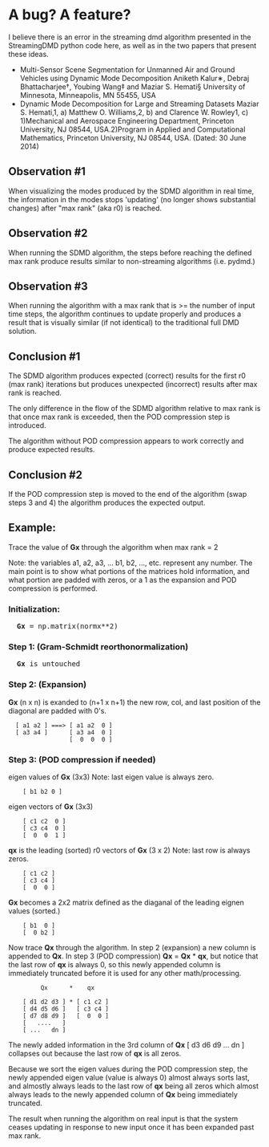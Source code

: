 # A bug? A feature?

I believe there is an error in the streaming dmd algorithm presented
in the StreamingDMD python code here, as well as in the two papers
that present these ideas.

* Multi-Sensor Scene Segmentation for Unmanned Air and Ground Vehicles
  using Dynamic Mode Decomposition Aniketh Kalur∗, Debraj
  Bhattacharjee†, Youbing Wang‡ and Maziar S. Hemati§ University of
  Minnesota, Minneapolis, MN 55455, USA
* Dynamic Mode Decomposition for Large and Streaming Datasets Maziar
  S. Hemati,1, a) Matthew O. Williams,2, b) and Clarence W. Rowley1,
  c) 1)Mechanical and Aerospace Engineering Department, Princeton
  University, NJ 08544, USA.2)Program in Applied and Computational
  Mathematics, Princeton University, NJ 08544, USA.  (Dated: 30 June
  2014)

## Observation #1

When visualizing the modes produced by the SDMD algorithm in real
time, the information in the modes stops 'updating' (no longer shows
substantial changes) after "max rank" (aka r0) is reached.

## Observation #2

When running the SDMD algorithm, the steps before reaching the defined
max rank produce results similar to non-streaming algorithms
(i.e. pydmd.)

## Observation #3

When running the algorithm with a max rank that is >= the number of
input time steps, the algorithm continues to update properly and
produces a result that is visually similar (if not identical) to the
traditional full DMD solution.

## Conclusion #1

The SDMD algorithm produces expected (correct) results for the first
r0 (max rank) iterations but produces unexpected (incorrect) results
after max rank is reached.

The only difference in the flow of the SDMD algorithm relative to max
rank is that once max rank is exceeded, then the POD compression step
is introduced.

The algorithm without POD compression appears to work correctly and
produce expected results.

## Conclusion #2

If the POD compression step is moved to the end of the algorithm (swap
steps 3 and 4) the algorithm produces the expected output.

## Example:

Trace the value of **Gx** through the algorithm when max rank = 2

Note: the variables a1, a2, a3, ...  b1, b2, ..., etc. represent
any number.  The main point is to show what portions of the matrices
hold information, and what portion are padded with zeros, or a 1 as
the expansion and POD compression is performed.

### Initialization:

<pre>
  <b>Gx</b> = np.matrix(normx**2)
</pre>

### Step 1: (Gram-Schmidt reorthonormalization)

<pre>
  <b>Gx</b> is untouched
</pre>

### Step 2: (Expansion)

**Gx** (n x n) is exanded to (n+1 x n+1) the new row, col, and last
position of the diagonal are padded with 0's.

```
  [ a1 a2 ] ===> [ a1 a2  0 ]
  [ a3 a4 ]      [ a3 a4  0 ]
                 [  0  0  0 ]
```

### Step 3: (POD compression if needed)

  eigen values of **Gx** (3x3) Note: last eigen value is always zero.

```
    [ b1 b2 0 ]
```

  eigen vectors of **Gx** (3x3)

```
    [ c1 c2  0 ]
    [ c3 c4  0 ]
    [  0  0  1 ]
```

  **qx** is the leading (sorted) r0 vectors of **Gx** (3 x 2) Note:
  last row is always zeros.

```
    [ c1 c2 ]
    [ c3 c4 ]
    [  0  0 ]
```

  **Gx** becomes a 2x2 matrix defined as the diaganal of the leading
  eignen values (sorted.)

```
    [ b1  0 ]
    [  0 b2 ]
```

  Now trace **Qx** through the algorithm.  In step 2 (expansion) a new
  column is appended to **Qx**.  In step 3 (POD compression) **Qx** =
  **Qx** * **qx**, but notice that the last row of **qx** is always 0, so
  this newly appended column is immediately truncated before it is
  used for any other math/processing.
  
```
         Qx      *    qx

    [ d1 d2 d3 ] * [ c1 c2 ]
    [ d4 d5 d6 ]   [ c3 c4 ]
    [ d7 d8 d9 ]   [  0  0 ]
    [   ....   ]
    [ ...   dn ]
```

  The newly added information in the 3rd column of **Qx** [ d3 d6 d9
  ... dn ] collapses out because the last row of **qx** is all zeros.
  
  Because we sort the eigen values during the POD compression step,
  the newly appended eigen value (value is always 0) almost always
  sorts last, and almostly always leads to the last row of **qx**
  being all zeros which almost always leads to the newly appended
  column of **Qx** being immediately truncated.

  The result when running the algorithm on real input is that the
  system ceases updating in response to new input once it has been
  expanded past max rank.

  